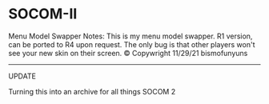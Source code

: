 # SOCOM-II

Menu Model Swapper Notes:
This is my menu model swapper. R1 version, can be ported to R4 upon request. 
The only bug is that other players won't see your new skin on their screen.
© Copywright 11/29/21 bismofunyuns

---
UPDATE

Turning this into an archive for all things SOCOM 2

